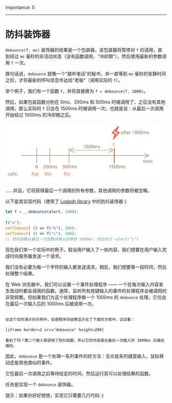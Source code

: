 importance: 5

---

# 防抖装饰器

`debounce(f, ms)` 装饰器的结果是一个包装器，该包装器将暂停对 `f` 的调用，直到经过 `ms` 毫秒的非活动状态（没有函数调用，“冷却期”），然后使用最新的参数调用 `f` 一次。

换句话说，`debounce` 就像一个“接听电话”的秘书，并一直等到 `ms` 毫秒的安静时间之后，才将最新的呼叫信息传达给“老板”（调用实际的 `f`）。

举个例子，我们有一个函数 `f`，并将其替换为 `f = debounce(f, 1000)`。

然后，如果包装函数分别在 0ms、200ms 和 500ms 时被调用了，之后没有其他调用，那么实际的 `f` 只会在 1500ms 时被调用一次。也就是说：从最后一次调用开始经过 1000ms 的冷却期之后。

![](debounce.svg)

……并且，它将获得最后一个调用的所有参数，其他调用的参数将被忽略。

以下是其实现代码（使用了 [Lodash library](https://lodash.com/docs/4.17.15#debounce) 中的防抖装饰器 ):

```js
let f = _.debounce(alert, 1000);

f("a");
setTimeout( () => f("b"), 200);
setTimeout( () => f("c"), 500);
// 防抖函数从最后一次函数调用以后等待 1000ms，然后执行：alert("c")
```

现在我们举一个实际中的例子。假设用户输入了一些内容，我们想要在用户输入完成时向服务器发送一个请求。

我们没有必要为每一个字符的输入都发送请求。相反，我们想要等一段时间，然后处理整个结果。

在 Web 浏览器中，我们可以设置一个事件处理程序 —— 一个在每次输入内容发生改动时都会调用的函数。通常，监听所有按键输入的事件的处理程序会被调用的非常频繁。但如果我们为这个处理程序做一个 1000ms 的 `debounce` 处理，它仅会在最后一次输入后的 1000ms 后被调用一次。

```online

在这个实时演示的示例中，处理程序将结果显示在了下面的方框中，试试看：

[iframe border=1 src="debounce" height=200]

看到了吗？第二个输入框调用了防抖函数，所以它的内容是在最后一次输入的 1000ms 后被处理的。
```

因此，`debounce` 是一个处理一系列事件的好方法：无论是系列键盘输入，鼠标移动还是其他类似的事件。

它在最后一次调用之后等待给定的时间，然后运行其可以处理结果的函数。

任务是实现一个 `debounce` 装饰器。

提示：如果你好好想想，实现它只需要几行代码 :)
